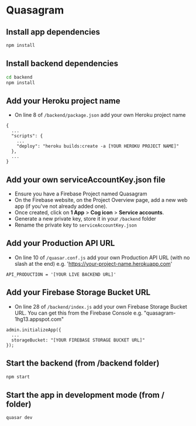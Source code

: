 # Quasagram

## Install app dependencies
```bash
npm install
```

## Install backend dependencies
```bash
cd backend
npm install
```

## Add your Heroku project name
- On line 8 of `/backend/package.json` add your own Heroku project name 
```
{
  ...
  "scripts": {
    ...
    "deploy": "heroku builds:create -a [YOUR HEROKU PROJECT NAME]"
  },
  ...
}
```

## Add your own **serviceAccountKey.json** file
- Ensure you have a Firebase Project named Quasagram
- On the Firebase website, on the Project Overview page, add a new web app (if you've not already added one).
- Once created, click on **1 App** > **Cog icon** > **Service accounts**.
- Generate a new private key, store it in your `/backend` folder
- Rename the private key to `serviceAccountKey.json`

## Add your Production API URL
- On line 10 of `/quasar.conf.js` add your own Production API URL (with no slash at the end) e.g. 'https://your-project-name.herokuapp.com'
```
API_PRODUCTION = '[YOUR LIVE BACKEND URL]'
```

## Add your Firebase Storage Bucket URL
- On line 28 of `/backend/index.js` add your own Firebase Storage Bucket URL. You can get this from the Firebase Console e.g. "quasagram-1hg13.appspot.com"
```
admin.initializeApp({
  ...
  storageBucket: "[YOUR FIREBASE STORAGE BUCKET URL]"
});
```

## Start the backend (from /backend folder)
```bash
npm start
```

## Start the app in development mode (from / folder)
```bash
quasar dev
```